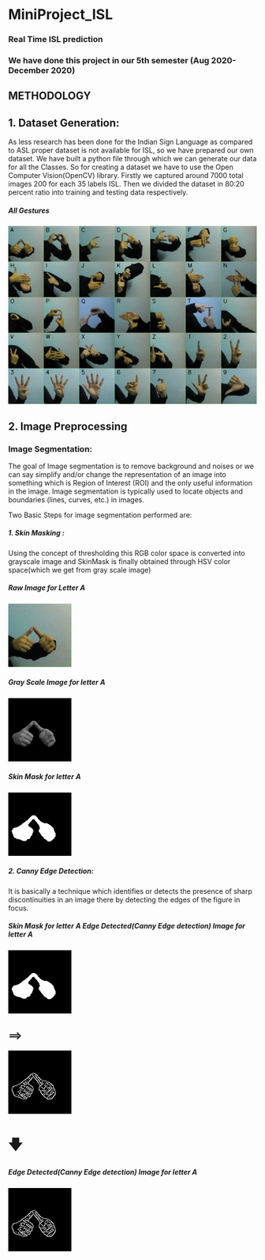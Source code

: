 # MiniProject_ISL
### Real Time ISL prediction

### We have done this project in our 5th semester (Aug 2020- December 2020)


## METHODOLOGY

## 1. Dataset Generation:
  
As less research has been done for the Indian Sign Language as compared to ASL proper dataset
is not available for ISL, so we have prepared our own dataset. We have built a python file
through which we can generate our data for all the Classes. So for creating a dataset we have to
use the Open Computer Vision(OpenCV) library. Firstly we captured around 7000 total images
200 for each 35 labels ISL. Then we divided the dataset in 80:20 percent ratio into training and
testing data respectively.


##### All Gestures            
   ![All gestures](all_gestures.jpg) 



## 2.  Image Preprocessing

### Image Segmentation:

The goal of Image segmentation is to remove background and noises or we can say simplify
and/or change the representation of an image into something which is Region of Interest (ROI)
and the only useful information in the image. Image segmentation is typically used to locate
objects and boundaries (lines, curves, etc.) in images.

Two Basic Steps for image segmentation performed are:

##### 1. Skin Masking :
Using the concept of thresholding this RGB color space is converted into
grayscale image and SkinMask is finally obtained through HSV color space(which we get
from gray scale image)

##### Raw Image for Letter A
   ![Raw Image for letter A](rawimageA.jpg)

##### Gray Scale Image for letter A
   ![Gray Scale Image for letter A](skin.jpg)

##### Skin Mask for letter A
   ![Skin Mask Image for letter A](skinmaskA.jpg)

##### 2. Canny Edge Detection:
It is basically a technique which identifies or detects the presence of
sharp discontinuities in an image there by detecting the edges of the figure in focus.

##### Skin Mask for letter A                                                Edge Detected(Canny Edge detection) Image for letter A
   ![Skin Mask Image for letter A](skinmaskA.jpg)         <h2>&#10233;</h2>  ![Edge Detected Image for letter A](cannyA.jpg)
   
<h1>&#129095;</h1>

##### Edge Detected(Canny Edge detection) Image for letter A
   ![Edge Detected Image for letter A](cannyA.jpg)
   










